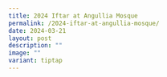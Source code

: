 ```yaml
---
title: 2024 Iftar at Angullia Mosque
permalink: /2024-iftar-at-angullia-mosque/
date: 2024-03-21
layout: post
description: ""
image: ""
variant: tiptap
---
```

